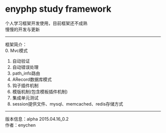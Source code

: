 # enyphp study framework

个人学习框架开发使用，目前框架还不成熟<br/>
慢慢的开发与更新<br/>

---------------------------------------------------
框架简介：<br/>
0. Mvc模式<br/>
1. 自动验证<br/>
2. 自动错误处理<br/>
3. path_info路由<br/>
4. ARecord数据库模式<br/>
5. 钩子插件机制<br/>
6. 模版机制(包含模板插件机制)<br/>
7. 集成单元测试<br/>
8. session提供文件、mysql、memcached、redis存储方式<br/>

---------------------------------------------------
版本信息：alpha 2015.04.16_0.2<br/>
作者：enychen<br/>
